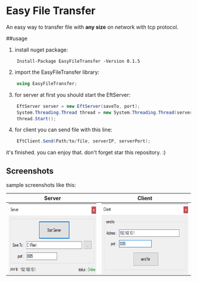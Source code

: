 # Easy File Transfer
An easy way to transfer file with **any size** on network with tcp protocol.

##usage

1. install nuget package:
```nuget
	Install-Package EasyFileTransfer -Version 0.1.5
```

2. import the EasyFileTransfer library:
```csharp
	using EasyFileTransfer;
```

3. for server at first you should start the EftServer:
```csharp
	EftServer server = new EftServer(saveTo, port);
    System.Threading.Thread thread = new System.Threading.Thread(server.StartServer);
    thread.Start();
```

4. for client you can send file with this line:
```csharp
	EftClient.Send(Path/to/file, serverIP, serverPort);
```

it's finished. you can enjoy that.
don't forget star this repository. :)

## Screenshots
sample screenshots like this:

| Server  | Client |
| ------------- | ------------- |
| <img align = "center" src="Screenshots/Server.png" width=369 height=193>  | <img align = "center" src="Screenshots/Client.png" width=369 height=193>  |



